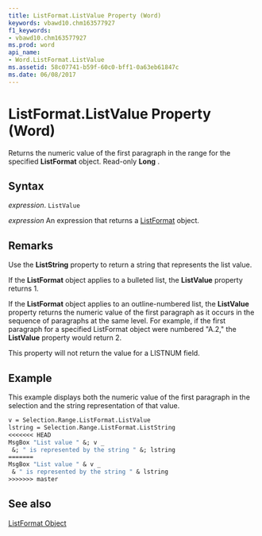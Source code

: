 ```yaml
---
title: ListFormat.ListValue Property (Word)
keywords: vbawd10.chm163577927
f1_keywords:
- vbawd10.chm163577927
ms.prod: word
api_name:
- Word.ListFormat.ListValue
ms.assetid: 58c07741-b59f-60c0-bff1-0a63eb61847c
ms.date: 06/08/2017
---
```



# ListFormat.ListValue Property (Word)

Returns the numeric value of the first paragraph in the range for the specified  **ListFormat** object. Read-only **Long** .


## Syntax

 _expression_. `ListValue`

 _expression_ An expression that returns a [ListFormat](./Word.ListFormat.md) object.


## Remarks

Use the  **ListString** property to return a string that represents the list value.

If the  **ListFormat** object applies to a bulleted list, the **ListValue** property returns 1.

If the  **ListFormat** object applies to an outline-numbered list, the **ListValue** property returns the numeric value of the first paragraph as it occurs in the sequence of paragraphs at the same level. For example, if the first paragraph for a specified ListFormat object were numbered "A.2," the **ListValue** property would return 2.

This property will not return the value for a LISTNUM field.


## Example

This example displays both the numeric value of the first paragraph in the selection and the string representation of that value.


```vb
v = Selection.Range.ListFormat.ListValue 
lstring = Selection.Range.ListFormat.ListString 
<<<<<<< HEAD
MsgBox "List value " &; v _ 
 &; " is represented by the string " &; lstring
=======
MsgBox "List value " & v _ 
 & " is represented by the string " & lstring
>>>>>>> master
```


## See also


[ListFormat Object](Word.ListFormat.md)

